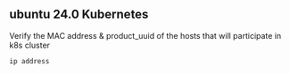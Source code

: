 ## ubuntu 24.0 Kubernetes
Verify the MAC address & product_uuid of the hosts that will participate in k8s cluster
```bash
ip address
```


